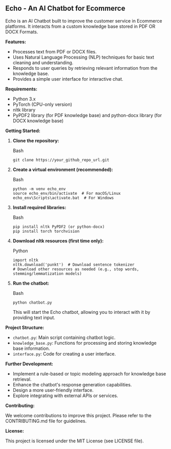 Echo - An AI Chatbot for Ecommerce
-------------------------------

Echo is an AI Chatbot built to improve the customer service in Ecommerce platforms.
It interacts from a custom knowledge base stored in PDF OR DOCX Formats.


**Features:**

-   Processes text from PDF or DOCX files.
-   Uses Natural Language Processing (NLP) techniques for basic text cleaning and understanding.
-   Responds to user queries by retrieving relevant information from the knowledge base.
-   Provides a simple user interface for interactive chat.

**Requirements:**

-   Python 3.x
-   PyTorch (CPU-only version)
-   nltk library
-   PyPDF2 library (for PDF knowledge base) and python-docx library (for DOCX knowledge base)

**Getting Started:**

1.  **Clone the repository:**

    Bash

    ```
    git clone https://your_github_repo_url.git

    ```

2.  **Create a virtual environment (recommended):**

    Bash

    ```
    python -m venv echo_env
    source echo_env/bin/activate  # For macOS/Linux
    echo_env\Scripts\activate.bat  # For Windows

    ```

3.  **Install required libraries:**

    Bash

    ```
    pip install nltk PyPDF2 (or python-docx) 
    pip install torch torchvision

    ```

4.  **Download nltk resources (first time only):**

    Python

    ```
    import nltk
    nltk.download('punkt')  # Download sentence tokenizer
    # Download other resources as needed (e.g., stop words, stemming/lemmatization models)

    ```

5.  **Run the chatbot:**

    Bash

    ```
    python chatbot.py

    ```

    This will start the Echo chatbot, allowing you to interact with it by providing text input.

**Project Structure:**

-   `chatbot.py`: Main script containing chatbot logic.
-   `knowledge_base.py`: Functions for processing and storing knowledge base information.
-   `interface.py`: Code for creating a user interface.

**Further Development:**

-   Implement a rule-based or topic modeling approach for knowledge base retrieval.
-   Enhance the chatbot's response generation capabilities.
-   Design a more user-friendly interface.
-   Explore integrating with external APIs or services.

**Contributing:**

We welcome contributions to improve this project. Please refer to the CONTRIBUTING.md file for guidelines.

**License:**

This project is licensed under the MIT License (see LICENSE file).
